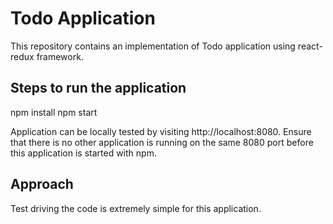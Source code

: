 # Todo Application #

This repository contains an implementation of Todo application using react-redux framework.

## Steps to run the application

  npm install
  npm start

Application can be locally tested by visiting http://localhost:8080. Ensure that there is no other application is running on the same 8080 port before this application is started with npm.

## Approach ##
Test driving the code is extremely simple for this application.
